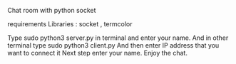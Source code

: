 Chat room with python socket

requirements Libraries : socket , termcolor

Type sudo python3 server.py in terminal and enter your name.
And in other terminal type sudo python3 client.py 
And then enter IP address that you want to connect it
Next step enter your name.
Enjoy the chat.
